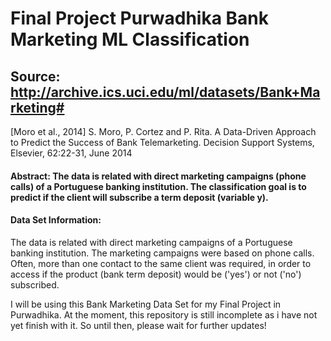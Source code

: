 # Final Project Purwadhika Bank Marketing ML Classification

## Source: http://archive.ics.uci.edu/ml/datasets/Bank+Marketing#
[Moro et al., 2014] S. Moro, P. Cortez and P. Rita. A Data-Driven Approach to Predict the Success of Bank Telemarketing. Decision Support Systems, Elsevier, 62:22-31, June 2014

#### Abstract: The data is related with direct marketing campaigns (phone calls) of a Portuguese banking institution. The classification goal is to predict if the client will subscribe a term deposit (variable y).

#### Data Set Information:

The data is related with direct marketing campaigns of a Portuguese banking institution. The marketing campaigns were based on phone calls. Often, more than one contact to the same client was required, in order to access if the product (bank term deposit) would be ('yes') or not ('no') subscribed.

I will be using this Bank Marketing Data Set for my Final Project in Purwadhika.
At the moment, this repository is still incomplete as i have not yet finish with it.
So until then, please wait for further updates!
